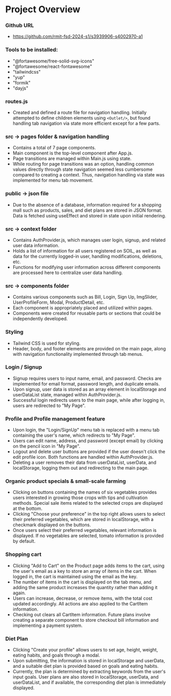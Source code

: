 # Project Overview

### Github URL

- https://github.com/rmit-fsd-2024-s1/s3939906-s4002970-a1

### Tools to be installed:

- "@fortawesome/free-solid-svg-icons"
- "@fortawesome/react-fontawesome"
- "tailwindcss"
- "yup"
- "formik"
- "dayjs"

### routes.js

- Created and defined a route file for navigation handling. Initially attempted to define children elements using `<Outlet/>`, but found handling tab navigation via state more efficient except for a few parts.

### src → pages folder & navigation handling

- Contains a total of 7 page components.
- Main component is the top-level component after App.js.
- Page transitions are managed within Main.js using state.
- While routing for page transitions was an option, handling common values directly through state navigation seemed less cumbersome compared to creating a context. Thus, navigation handling via state was implemented for menu tab movement.

### public → json file

- Due to the absence of a database, information required for a shopping mall such as products, sales, and diet plans are stored in JSON format. Data is fetched using useEffect and stored in state upon initial rendering.

### src → context folder

- Contains AuthProvider.js, which manages user login, signup, and related user data information.
- Holds a list of information for all users registered on SOIL, as well as data for the currently logged-in user, handling modifications, deletions, etc.
- Functions for modifying user information across different components are processed here to centralize user data handling.

### src → components folder

- Contains various components such as Bill, Login, Sign Up, ImgSlider, UserProfileForm, Modal, ProductDetail, etc.
- Each component is appropriately placed and utilized within pages.
- Components were created for reusable parts or sections that could be independently developed.

### Styling

- Tailwind CSS is used for styling.
- Header, body, and footer elements are provided on the main page, along with navigation functionality implemented through tab menus.

### Login / Signup

- Signup requires users to input name, email, and password. Checks are implemented for email format, password length, and duplicate emails.
- Upon signup, user data is stored as an array element in localStorage and userDataList state, managed within AuthProvider.js.
- Successful login redirects users to the main page, while after logging in, users are redirected to "My Page".

### Profile and Profile management feature

- Upon login, the "Login/SignUp" menu tab is replaced with a menu tab containing the user's name, which redirects to "My Page".
- Users can edit name, address, and password (except email) by clicking on the pencil icon in "My Page".
- Logout and delete user buttons are provided if the user doesn't click the edit profile icon. Both functions are handled within AuthProvider.js.
- Deleting a user removes their data from userDataList, userData, and localStorage, logging them out and redirecting to the main page.

### Organic product specials & small-scale farming

- Clicking on buttons containing the names of six vegetables provides users interested in growing those crops with tips and cultivation methods. Special sale items related to the selected crops are displayed at the bottom.
- Clicking "Choose your preference" in the top right allows users to select their preferred vegetables, which are stored in localStorage, with a checkmark displayed on the buttons.
- Once users select their preferred vegetables, relevant information is displayed. If no vegetables are selected, tomato information is provided by default.

### Shopping cart

- Clicking "Add to Cart" on the Product page adds items to the cart, using the user's email as a key to store an array of items in the cart. When logged in, the cart is maintained using the email as the key.
- The number of items in the cart is displayed on the tab menu, and adding the same product increases the quantity rather than adding it again.
- Users can increase, decrease, or remove items, with the total cost updated accordingly. All actions are also applied to the CartItem information.
- Checking out clears all CartItem information. Future plans involve creating a separate component to store checkout bill information and implementing a payment system.

### Diet Plan

- Clicking "Create your profile" allows users to set age, height, weight, eating habits, and goals through a modal.
- Upon submitting, the information is stored in localStorage and userData, and a suitable diet plan is provided based on goals and eating habits.
- Currently, the plan is determined by extracting keywords from the user's input goals. User plans are also stored in localStorage, userData, and userDataList, and if available, the corresponding diet plan is immediately displayed.
